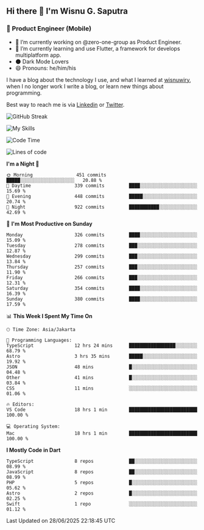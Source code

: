 ## Hi there 👋 I'm Wisnu G. Saputra

### :mobile_phone_off: Product Engineer (Mobile)

- 🔭 I’m currently working on @zero-one-group as Product Engineer.
- 🌱 I’m currently learning and use Flutter, a framework for develops multiplatform app.
- 🌑 Dark Mode Lovers
- 😄 Pronouns: he/him/his

I have a blog about the technology I use, and what I learned at [wisnuwiry](https://wisnuwiry.space/), when I no longer work I write a blog, or learn new things about programming.

Best way to reach me is via [Linkedin](https://www.linkedin.com/in/wisnu-saputra/) or [Twitter](https://twitter.com/wisnuwiry).

![GitHub Streak](https://streak-stats.demolab.com?user=wisnuwiry&theme=dark&hide_border=true)

![My Skills](https://skillicons.dev/icons?i=dart,flutter,kotlin,swift,go,js,css,neovim,git,linux&perline=5)

<!--START_SECTION:waka-->
![Code Time](http://img.shields.io/badge/Code%20Time-1%2C966%20hrs%209%20mins-blue)

![Lines of code](https://img.shields.io/badge/From%20Hello%20World%20I%27ve%20Written-2.6%20million%20lines%20of%20code-blue)

**I'm a Night 🦉** 

```text
🌞 Morning                451 commits         █████░░░░░░░░░░░░░░░░░░░░   20.88 % 
🌆 Daytime                339 commits         ████░░░░░░░░░░░░░░░░░░░░░   15.69 % 
🌃 Evening                448 commits         █████░░░░░░░░░░░░░░░░░░░░   20.74 % 
🌙 Night                  922 commits         ███████████░░░░░░░░░░░░░░   42.69 % 
```
📅 **I'm Most Productive on Sunday** 

```text
Monday                   326 commits         ████░░░░░░░░░░░░░░░░░░░░░   15.09 % 
Tuesday                  278 commits         ███░░░░░░░░░░░░░░░░░░░░░░   12.87 % 
Wednesday                299 commits         ███░░░░░░░░░░░░░░░░░░░░░░   13.84 % 
Thursday                 257 commits         ███░░░░░░░░░░░░░░░░░░░░░░   11.90 % 
Friday                   266 commits         ███░░░░░░░░░░░░░░░░░░░░░░   12.31 % 
Saturday                 354 commits         ████░░░░░░░░░░░░░░░░░░░░░   16.39 % 
Sunday                   380 commits         ████░░░░░░░░░░░░░░░░░░░░░   17.59 % 
```


📊 **This Week I Spent My Time On** 

```text
🕑︎ Time Zone: Asia/Jakarta

💬 Programming Languages: 
TypeScript               12 hrs 24 mins      █████████████████░░░░░░░░   68.79 % 
Astro                    3 hrs 35 mins       █████░░░░░░░░░░░░░░░░░░░░   19.92 % 
JSON                     48 mins             █░░░░░░░░░░░░░░░░░░░░░░░░   04.48 % 
Other                    41 mins             █░░░░░░░░░░░░░░░░░░░░░░░░   03.84 % 
CSS                      11 mins             ░░░░░░░░░░░░░░░░░░░░░░░░░   01.06 % 

🔥 Editors: 
VS Code                  18 hrs 1 min        █████████████████████████   100.00 % 

💻 Operating System: 
Mac                      18 hrs 1 min        █████████████████████████   100.00 % 
```

**I Mostly Code in Dart** 

```text
TypeScript               8 repos             ██░░░░░░░░░░░░░░░░░░░░░░░   08.99 % 
JavaScript               8 repos             ██░░░░░░░░░░░░░░░░░░░░░░░   08.99 % 
PHP                      5 repos             █░░░░░░░░░░░░░░░░░░░░░░░░   05.62 % 
Astro                    2 repos             █░░░░░░░░░░░░░░░░░░░░░░░░   02.25 % 
Swift                    1 repo              ░░░░░░░░░░░░░░░░░░░░░░░░░   01.12 % 
```




 Last Updated on 28/06/2025 22:18:45 UTC
<!--END_SECTION:waka-->
